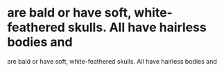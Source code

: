 # are bald or have soft, white-feathered skulls. All have hairless bodies and

are bald or have soft, white-feathered skulls. All have hairless bodies and